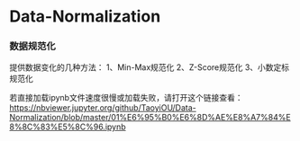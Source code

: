 # Data-Normalization
### 数据规范化
提供数据变化的几种方法：
1、Min-Max规范化
2、Z-Score规范化
3、小数定标规范化

若直接加载ipynb文件速度很慢或加载失败，请打开这个链接查看：https://nbviewer.jupyter.org/github/TaoyiOU/Data-Normalization/blob/master/01%E6%95%B0%E6%8D%AE%E8%A7%84%E8%8C%83%E5%8C%96.ipynb
